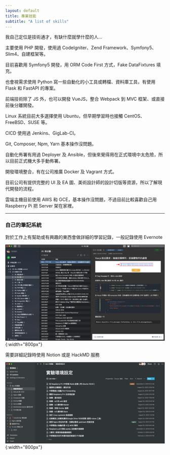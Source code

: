```yaml
---
layout: default
title: 專業技能
subtitle: "A list of skills"
---
```


我自己定位是技術通才，有缺什麼就學什麼的人...

主要使用 PHP 開發，使用過 CodeIgniter、Zend Framework、Symfony5、Slim4、自建框架等。

目前喜歡用 Symfony5 開發，用 ORM Code First 方式，Fake DataFixtures 填充。

也會視需求使用 Python 寫一些自動化的小工具或轉檔、資料庫工具，有使用 Flask 和 FastAPI 的專案。

前端技術除了 JS 外，也可以開發 VueJS，整合 Webpack 到 MVC 框架、或直接前後分離開發。

Linux 系統目前大多選擇使用 Ubuntu，但早期學習時也接觸 CentOS、FreeBSD、SUSE 等。

CICD 使用過 Jenkins、GigLab-CI。

Git, Composer, Npm, Yarn 基本操作沒問題。

自動化佈署有用過 Deployer 及 Ansible，但後來覺得用在正式環境中太危險，所以目前正式機大多手動佈署。

開發環境整合，有在公司推廣 Docker 及 Vagrant 方式。

目前公司有提供完整的 UI 及 EA 圖、美術設計師的設計切版等資源，所以了解現代開發的流程。

雲端主機目前使用 AWS 和 GCE，基本操作沒問題，不過目前比較喜歡自己用 Raspberry Pi 把 Server 架在家裡。

---

### 自己的筆記系統

對於工作上有幫助或有興趣的東西會做詳細的學習記錄，一般記錄使用 Evernote

![](/images/a_list_of_skills/001.png){:width="800px"}

需要詳細記錄時使用 Notion 或是 HackMD 服務

![](/images/a_list_of_skills/002.png){:width="800px"}

<br>
<br>
<br>